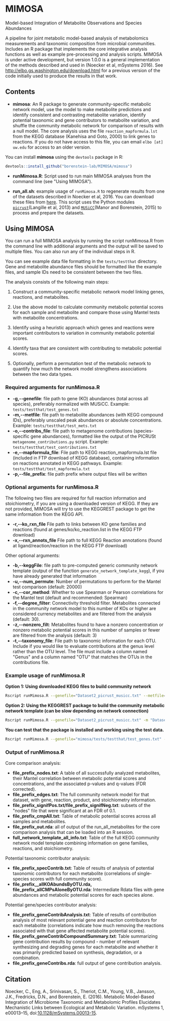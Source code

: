 # MIMOSA
Model-based Integration of Metabolite Observations and Species Abundances

A pipeline for joint metabolic model-based analysis of metabolomics measurements and taxonomic composition from microbial communities. Includes an R package that implements the core integrative analysis functions as well as example pre-processing and analysis scripts. MIMOSA is under active development, but version 1.0.0 is a general implementation of the methods described and used in (Noecker et al, mSystems 2016). See http://elbo.gs.washington.edu/download.html for a previous version of the code initially used to produce the results in that work.

## Contents

- **mimosa**: An R package to generate community-specific metabolic network model, use the model to make metabolite predictions and identify consistent and contrasting metabolite variation, 
identify potential taxonomic and gene contributors to metabolite variation, and shuffle the community metabolic network for comparison of results with a null model. 
The core analysis uses the file `reaction_mapformula.lst` from the KEGG database (Kanehisa and Goto, 2000) to link genes to reactions. If you do not have access to this file, you can email `elbo [at] uw.edu` for access to an older version. 

You can install **mimosa** using the `devtools` package in R:
```R
devtools::install_github("borenstein-lab/MIMOSA/mimosa")
```

- **runMimosa.R**: Script used to run main MIMOSA analyses from the command line (see "Using MIMOSA").

- **run_all.sh**: example usage of `runMimosa.R` to regenerate results from one of the datasets described in Noecker et al, 2016. You can download these files from [here](http://elbo.gs.washington.edu/download.html). This script uses the Python modules [`picrust`](http://picrust.github.io/picrust/)(Langille et al, 2013) and [`MUSiCC`](http://elbo.gs.washington.edu/software_musicc.html)(Manor and Borenstein, 2015) to process and prepare the datasets. 

## Using MIMOSA

You can run a full MIMOSA analysis by running the script runMimosa.R from the command line with additional arguments and the output will be saved to multiple files. You can also run any of the individual steps in R. 

You can see example data file formatting in the `tests/testthat` directory. Gene and metabolite abundance files should be formatted like the example files, and sample IDs need to be consistent between the two files.

The analysis consists of the following main steps:

1. Construct a community-specific metabolic network model linking genes, reactions, and metabolites.

2. Use the above model to calculate community metabolic potential scores for each sample and metabolite and compare those using Mantel tests with metabolite concentrations.

3. Identify using a heuristic approach which genes and reactions were important contributors to variation in community metabolic potential scores.

4. Identify taxa that are consistent with contributing to metabolic potential scores.

5. Optionally, perform a permutation test of the metabolic network to quantify how much the network model strengthens associations between the two data types.


### Required arguments for runMimosa.R

- **-g,--genefile**: file path to gene (KO) abundances (total across all species), preferably normalized with MUSiCC. Example: `tests/testthat/test_genes.txt`
- **-m,--metfile**: file path to metabolite abundances (with KEGG compound IDs), preferably unscaled peak abundances or absolute concentrations. Example: `tests/testthat/test_mets.txt`
- **-o,--contribs_file**: file path to metagenome contributions (species-specific gene abundances), formatted like the output of the PICRUSt `metagenome_contributions.py` script. Example: `tests/testthat/test_contributions.txt`
- **-e,--mapformula_file**: File path to KEGG reaction_mapformula.lst file (included in FTP download of KEGG database), containing information on reactions annotated in KEGG pathways. Example: `tests/testthat/test_mapformula.txt`
- **-p,--file_prefix**: file path prefix where output files will be written


### Optional arguments for runMimosa.R

The following two files are required for full reaction information and stoichiometry, if you are using a downloaded version of KEGG. If they are not provided, MIMOSA will try to use the KEGGREST package to get the same information from the KEGG API.
- **-r,--ko_rxn_file** File path to links between KO gene families and reactions (found at genes/ko/ko_reaction.list in the KEGG FTP download)
- **-x,--rxn_annots_file** File path to full KEGG Reaction annotations (found at ligand/reaction/reaction in the KEGG FTP download)

Other optional arguments:

- **-b,--keggFile**: file path to pre-computed generic community network template (output of the function `generate_network_template_kegg`), if you have already generated that information
- **-u,--num_permute**: Number of permutations to perform for the Mantel test comparison (default: 20000)
- **-c,--cor_method**: Whether to use Spearman or Pearson correlations for the Mantel test (default and recommended: Spearman)
- **-f,--degree_filter**: Connectivity threshold filter. Metabolites connected in the community network model to this number of KOs or higher are considered currency metabolites and are filtered from the analysis (default: 30).
- **-z,--nonzero_filt**: Metabolites found to have a nonzero concentration or nonzero metabolic potential scores in this number of samples or fewer are filtered from the analysis (default: 3)
- **-t,--taxonomy_file**: File path to taxonomic information for each OTU. Include if you would like to evaluate contributions at the genus level rather than the OTU level. The file must include a column named "Genus" and a column named "OTU" that matches the OTUs in the contributions file.

### Example usage of runMimosa.R

**Option 1: Using downloaded KEGG files to build community network**
```bash
Rscript runMimosa.R --genefile="Dataset2_picrust_musicc.txt" --metfile="Dataset2_mets.txt" --contribs_file="Dataset2_metagenome_contributions.txt" --file_prefix="Dataset2_bv" --mapformula_file="keggPath/reaction_mapformula.lst" --ko_rxn_file="keggPath/ko_reaction.list" --rxn_annots_file="keggPath/reaction" --nonzero_filt=4 
```

**Option 2: Using the KEGGREST package to build the community metabolic network template (can be slow depending on network connection)**
```bash
Rscript runMimosa.R --genefile="Dataset2_picrust_musicc.txt" -m "Dataset2_mets.txt" --contribs_file="Dataset2_metagenome_contributions.txt" --file_prefix="Dataset2_bv" --mapformula_file="keggPath/reaction_mapformula.lst" --nonzero_filt=4 
```

**You can test that the package is installed and working using the test data.** 

```bash
Rscript runMimosa.R --genefile="mimosa/tests/testthat/test_genes.txt" --metfile="mimosa/tests/testthat/test_mets.txt" --contribs_file="mimosa/tests/testthat/test_contributions.txt" --mapformula_file="mimosa/tests/testthat/test_mapformula.txt" --file_prefix="test1" --ko_rxn_file="mimosa/tests/testthat/test_ko_reaction.txt" --rxn_annots_file="mimosa/tests/testthat/test_reaction.txt"
```


### Output of runMimosa.R

Core comparison analysis:
- **file_prefix_nodes.txt**: A table of all successfully analyzed metabolites, their Mantel correlation between metabolic potential scores and concentrations, and the associated p-values and q-values (FDR corrected).
- **file_prefix_edges.txt**: The full community network model for that dataset, with gene, reaction, product, and stoichiometry information.
- **file_prefix_signifPos.txt/file_prefix_signifNeg.txt**: subsets of the "nodes" file that were significant at an FDR of 0.1.
- **file_prefix_cmpAll.txt**: Table of metabolic potential scores across all samples and metabolites.
- **file_prefix_out.rda**: all of output of the run_all_metabolites for the core comparison analysis that can be loaded into an R session.
- **full_network_template_all_info.txt**: Table of the full KEGG community network model template combining information on gene families, reactions, and stoichiometry.

Potential taxonomic contributor analysis:
- **file_prefix_specContrib.txt**: Table of results of analysis of potential taxonomic contributors for each metabolite (correlations of single-species scores with full community score).
- **file_prefix__allKOAbundsByOTU.rda, file_prefix_allCMPsAloneByOTU.rda**: Intermediate Rdata files with gene abundances and metabolic potential scores for each species alone.


Potential gene/species contributor analysis:
- **file_prefix_geneContribAnalysis.txt**: Table of results of contribution analysis of most relevant potential gene and reaction contributors for each metabolite (correlations indicate how much removing the reactions associated with that gene affected metabolite potential scores).
- **file_prefix_geneContribCompoundSummary.txt**: Table summarizing gene contribution results by compound - number of relevant synthesizing and degrading genes for each metabolite and whether it was primarily predicted based on synthesis, degradation, or a combination.
- **file_prefix_geneContribs.rda**: full output of gene contribution analysis.


## Citation

Noecker, C., Eng, A., Srinivasan, S., Theriot, C.M., Young, V.B., Jansson, J.K., Fredricks, D.N., and Borenstein, E. (2016). Metabolic Model-Based Integration of Microbiome Taxonomic and Metabolomic Profiles Elucidates Mechanistic Links between Ecological and Metabolic Variation. mSystems 1, e00013–15, doi:[10.1128/mSystems.00013-15](http://msystems.asm.org/content/1/1/e00013-15).
